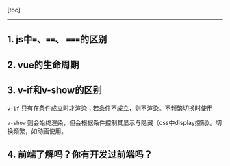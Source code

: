 [toc]

---

## 1. js中`=`、`==`、 `===`的区别





## 2. vue的生命周期





## 3. v-if和v-show的区别

`v-if` 只有在条件成立时才渲染；若条件不成立，则不渲染。不频繁切换时使用



`v-show` 则会始终渲染，但会根据条件控制其显示与隐藏（css中display控制）。切换频繁，如动画使用。



## 4. 前端了解吗？你有开发过前端吗？